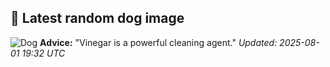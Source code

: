 ## 🐶 Latest random dog image
![Dog](https://images.dog.ceo/breeds/poodle-standard/n02113799_1518.jpg)
**Advice:** "Vinegar is a powerful cleaning agent."
*Updated: 2025-08-01 19:32 UTC*
